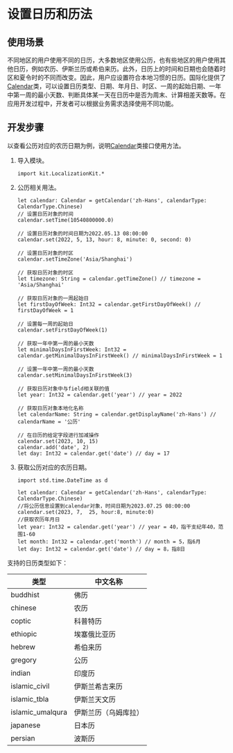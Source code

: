 # 设置日历和历法

## 使用场景

不同地区的用户使用不同的日历，大多数地区使用公历，也有些地区的用户使用其他日历，例如农历、伊斯兰历或希伯来历。此外，日历上的时间和日期也会随着时区和夏令时的不同而改变。因此，用户应设置符合本地习惯的日历。国际化提供了[Calendar](../../../API_Reference/source_zh_cn/LocalizationKit/cj-apis-i18n.md#class-calendar)类，可以设置日历类型、日期、年月日、时区、一周的起始日期、一年中第一周的最小天数、判断具体某一天在日历中是否为周末、计算相差天数等。在应用开发过程中，开发者可以根据业务需求选择使用不同功能。

## 开发步骤

以查看公历对应的农历日期为例，说明[Calendar](../../../API_Reference/source_zh_cn/LocalizationKit/cj-apis-i18n.md#class-calendar)类接口使用方法。

1. 导入模块。

    <!-- compile -->

    ```cangjie
    import kit.LocalizationKit.*
    ```

2. 公历相关用法。

    <!-- compile -->

    ```cangjie
    let calendar: Calendar = getCalendar('zh-Hans', calendarType:  CalendarType.Chinese)
    // 设置日历对象的时间
    calendar.setTime(10540800000.0)

    // 设置日历对象的时间日期为2022.05.13 08:00:00
    calendar.set(2022, 5, 13, hour: 8, minute: 0, second: 0)

    // 设置日历对象的时区
    calendar.setTimeZone('Asia/Shanghai')

    // 获取日历对象的时区
    let timezone: String = calendar.getTimeZone() // timezone = 'Asia/Shanghai'

    // 获取日历对象的一周起始日
    let firstDayOfWeek: Int32 = calendar.getFirstDayOfWeek() // firstDayOfWeek = 1

    // 设置每一周的起始日
    calendar.setFirstDayOfWeek(1)

    // 获取一年中第一周的最小天数
    let minimalDaysInFirstWeek: Int32 = calendar.getMinimalDaysInFirstWeek() // minimalDaysInFirstWeek = 1

    // 设置一年中第一周的最小天数
    calendar.setMinimalDaysInFirstWeek(3)

    // 获取日历对象中与field相关联的值
    let year: Int32 = calendar.get('year') // year = 2022

    // 获取日历对象本地化名称
    let calendarName: String = calendar.getDisplayName('zh-Hans') // calendarName = '公历'

    // 在日历的给定字段进行加减操作
    calendar.set(2023, 10, 15)
    calendar.add('date', 2)
    let day: Int32 = calendar.get('date') // day = 17
   ```

3. 获取公历对应的农历日期。

   <!-- compile -->

    ```cangjie
    import std.time.DateTime as d

    let calendar: Calendar = getCalendar('zh-Hans', calendarType: CalendarType.Chinese)
    //将公历信息设置到calendar对象，时间日期为2023.07.25 08:00:00
    calendar.set(2023, 7,  25, hour:8, minute:0)
    //获取农历年月日
    let year: Int32 = calendar.get('year') // year = 40，指干支纪年40，范围1-60
    let month: Int32 = calendar.get('month') // month = 5，指6月
    let day: Int32 = calendar.get('date') // day = 8，指8日
    ```

支持的日历类型如下：

| 类型 | 中文名称 |
| -------- | -------- |
| buddhist | 佛历 |
| chinese | 农历 |
| coptic | 科普特历 |
| ethiopic | 埃塞俄比亚历 |
| hebrew | 希伯来历 |
| gregory | 公历 |
| indian | 印度历 |
| islamic_civil | 伊斯兰希吉来历 |
| islamic_tbla | 伊斯兰天文历 |
| islamic_umalqura | 伊斯兰历（乌姆库拉） |
| japanese | 日本历 |
| persian | 波斯历 |
